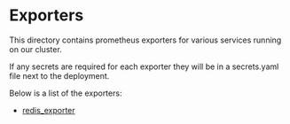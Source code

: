 # Exporters
This directory contains prometheus exporters for various services running on our cluster.

If any secrets are required for each exporter they will be in a secrets.yaml file next to the deployment.

Below is a list of the exporters:
- [redis_exporter](https://github.com/oliver006/redis_exporter)
